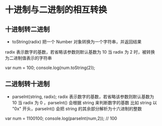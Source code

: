 # 十进制与二进制的相互转换

## 十进制转二进制

- toString(radix) 把一个 Number 对象转换为一个字符串，并返回结果

radix 表示数字的基数，若省略该参数则默认基数为 10
当 radix 为 2 时，被转换为二进制值表示的字符串

var num = 100;
console.log(num.toString(2));

## 二进制转十进制

- parseInt(string, radix);
radix 表示数字的基数，若省略该参数则默认基数为 10
当 radix 为 0 ，parseInt() 会根据 string 来判断数字的基数
比如 string 以 "0x" 开头，parseInt() 会把 string 的其余部分解析为十六进制的整数

var num = 1100100;
console.log(parseInt(num,2)); // 100

